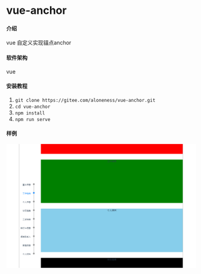 # vue-anchor

#### 介绍
vue 自定义实现锚点anchor

#### 软件架构
vue


#### 安装教程

1.  `git clone https://gitee.com/aloneness/vue-anchor.git`
2.  `cd vue-anchor`
3.  `npm install`
4.  `npm run serve`

#### 样例

![](./src/assets/Demo.png)